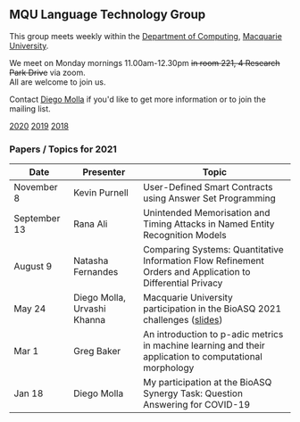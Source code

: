 
## MQU Language Technology Group


This group meets weekly within the
[Department of Computing](http://comp.mq.edu.au), [Macquarie University](https://www.mq.edu.au/).

We meet on Monday mornings 11.00am-12.30pm <s>in room 221, 4 Research Park Drive</s> via zoom.  
All are welcome to join us.

Contact [Diego Molla](http://web.science.mq.edu.au/~diego/) if you'd like to get more information or to join the mailing list. 

[2020](/2020/README.md) [2019](/2019/README.md) [2018](/2018/README.md)

### Papers / Topics for 2021

Date | Presenter | Topic
----- | --------- | -----
November 8 &nbsp;&nbsp; | Kevin Purnell | User-Defined Smart Contracts using Answer Set Programming
September 13 &nbsp;&nbsp; | Rana Ali | Unintended Memorisation and Timing Attacks in Named Entity Recognition Models
August 9 &nbsp;&nbsp; | Natasha Fernandes | Comparing Systems: Quantitative Information Flow Refinement Orders and Application to Differential Privacy
May 24 &nbsp;&nbsp; | Diego Molla, Urvashi Khanna | Macquarie University participation in the BioASQ 2021 challenges ([slides](presentations/LTG2021_05_DiegoMolla.pdf))
Mar 1 &nbsp;&nbsp; | Greg Baker | An introduction to p-adic metrics in machine learning and their application to computational morphology
Jan 18 &nbsp;&nbsp; | Diego Molla | My participation at the BioASQ Synergy Task: Question Answering for COVID-19
